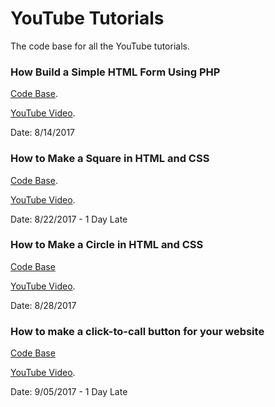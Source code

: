 # YouTube Tutorials
The code base for all the YouTube tutorials.

### How Build a Simple HTML Form Using PHP
[Code Base](https://github.com/Xavierkelly/YouTube-Tutorials-/tree/master/Projects/How-Build-a-Simple-HTML-Form-Using-PHP).

[YouTube Video](https://www.youtube.com/watch?v=RUEtwIq1Fyo).

Date: 8/14/2017

### How to Make a Square in HTML and CSS
[Code Base](https://github.com/Xavierkelly/YouTube-Tutorials-/tree/master/Projects/How%20to%20Make%20a%20Square%20in%20HTML%20and%20CSS).

[YouTube Video](https://www.youtube.com/watch?v=8xCmuJDi7JA).

Date: 8/22/2017 - 1 Day Late

### How to Make a Circle in HTML and CSS
[Code Base](https://github.com/Xavierkelly/YouTube-Tutorials/tree/master/Projects/How-to-Make-a-Circle-in-HTML-and-CSS)

[YouTube Video](https://youtu.be/TZMzNP3pcek).

Date: 8/28/2017

### How to make a click-to-call button for your website
[Code Base](https://github.com/Xavierkelly/YouTube-Tutorials/tree/master/Projects/How-to-make-a-click-to-call-button-for-your-website)

[YouTube Video](https://youtu.be/TZMzNP3pcek).

Date: 9/05/2017 - 1 Day Late
